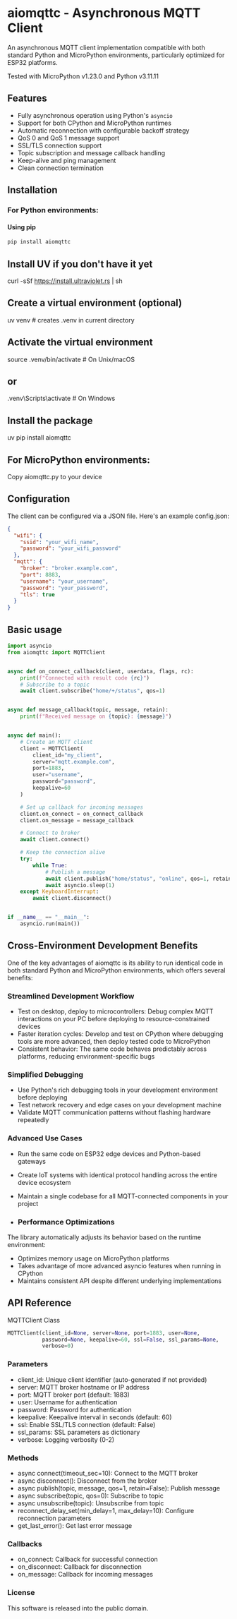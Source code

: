 # aiomqttc - Asynchronous MQTT Client

An asynchronous MQTT client implementation compatible with both standard Python and MicroPython environments,
particularly optimized for ESP32 platforms.

Tested with MicroPython v1.23.0 and Python v3.11.11

## Features

- Fully asynchronous operation using Python's `asyncio`
- Support for both CPython and MicroPython runtimes
- Automatic reconnection with configurable backoff strategy
- QoS 0 and QoS 1 message support
- SSL/TLS connection support
- Topic subscription and message callback handling
- Keep-alive and ping management
- Clean connection termination

## Installation

### For Python environments:

#### Using pip

```bash
pip install aiomqttc
```

## Install UV if you don't have it yet

curl -sSf https://install.ultraviolet.rs | sh

## Create a virtual environment (optional)

uv venv # creates .venv in current directory

## Activate the virtual environment

source .venv/bin/activate # On Unix/macOS

## or

.venv\Scripts\activate # On Windows

## Install the package

uv pip install aiomqttc

## For MicroPython environments:

Copy aiomqttc.py to your device

## Configuration

The client can be configured via a JSON file. Here's an example config.json:

```json
{
  "wifi": {
    "ssid": "your_wifi_name",
    "password": "your_wifi_password"
  },
  "mqtt": {
    "broker": "broker.example.com",
    "port": 8883,
    "username": "your_username",
    "password": "your_password",
    "tls": true
  }
} 
```

## Basic usage

```python
import asyncio
from aiomqttc import MQTTClient


async def on_connect_callback(client, userdata, flags, rc):
    print(f"Connected with result code {rc}")
    # Subscribe to a topic
    await client.subscribe("home/+/status", qos=1)


async def message_callback(topic, message, retain):
    print(f"Received message on {topic}: {message}")


async def main():
    # Create an MQTT client
    client = MQTTClient(
        client_id="my_client",
        server="mqtt.example.com",
        port=1883,
        user="username",
        password="password",
        keepalive=60
    )

    # Set up callback for incoming messages
    client.on_connect = on_connect_callback
    client.on_message = message_callback

    # Connect to broker
    await client.connect()

    # Keep the connection alive
    try:
        while True:
            # Publish a message
            await client.publish("home/status", "online", qos=1, retain=True)
            await asyncio.sleep(1)
    except KeyboardInterrupt:
        await client.disconnect()


if __name__ == "__main__":
    asyncio.run(main())
```

## Cross-Environment Development Benefits

One of the key advantages of aiomqttc is its ability to run identical code in both standard Python and MicroPython
environments, which offers several benefits:

### Streamlined Development Workflow
- Test on desktop, deploy to microcontrollers: Debug complex MQTT interactions on your PC before deploying to
resource-constrained devices
- Faster iteration cycles: Develop and test on CPython where debugging tools are more advanced, then deploy tested code to
MicroPython
- Consistent behavior: The same code behaves predictably across platforms, reducing environment-specific bugs

### Simplified Debugging
- Use Python's rich debugging tools in your development environment before deploying
- Test network recovery and edge cases on your development machine
- Validate MQTT communication patterns without flashing hardware repeatedly

### Advanced Use Cases
- Run the same code on ESP32 edge devices and Python-based gateways
- Create IoT systems with identical protocol handling across the entire device ecosystem
- Maintain a single codebase for all MQTT-connected components in your project

- ### Performance Optimizations
The library automatically adjusts its behavior based on the runtime environment:

- Optimizes memory usage on MicroPython platforms
- Takes advantage of more advanced asyncio features when running in CPython
- Maintains consistent API despite different underlying implementations

## API Reference
MQTTClient Class
```python
MQTTClient(client_id=None, server=None, port=1883, user=None,
           password=None, keepalive=60, ssl=False, ssl_params=None,
           verbose=0)
```
### Parameters
- client_id: Unique client identifier (auto-generated if not provided)
- server: MQTT broker hostname or IP address
- port: MQTT broker port (default: 1883)
- user: Username for authentication
- password: Password for authentication
- keepalive: Keepalive interval in seconds (default: 60)
- ssl: Enable SSL/TLS connection (default: False)
- ssl_params: SSL parameters as dictionary
- verbose: Logging verbosity (0-2)

### Methods
- async connect(timeout_sec=10): Connect to the MQTT broker
- async disconnect(): Disconnect from the broker
- async publish(topic, message, qos=1, retain=False): Publish message
- async subscribe(topic, qos=0): Subscribe to topic
- async unsubscribe(topic): Unsubscribe from topic
- reconnect_delay_set(min_delay=1, max_delay=10): Configure reconnection parameters
- get_last_error(): Get last error message

### Callbacks
- on_connect: Callback for successful connection
- on_disconnect: Callback for disconnection
- on_message: Callback for incoming messages

### License
This software is released into the public domain.
